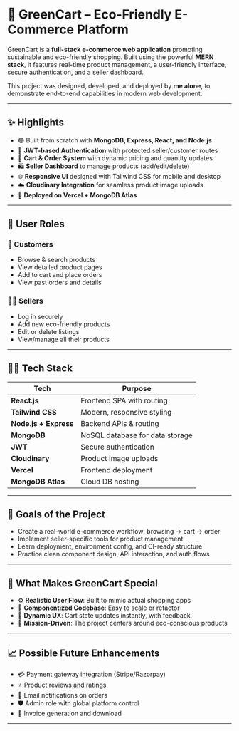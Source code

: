 # 🛒 GreenCart – Eco-Friendly E-Commerce Platform


GreenCart is a **full-stack e-commerce web application** promoting sustainable and eco-friendly shopping. Built using the powerful **MERN stack**, it features real-time product management, a user-friendly interface, secure authentication, and a seller dashboard.

This project was designed, developed, and deployed by **me alone**, to demonstrate end-to-end capabilities in modern web development.

---

## ✨ Highlights

- 🟢 Built from scratch with **MongoDB, Express, React, and Node.js**
- 🔐 **JWT-based Authentication** with protected seller/customer routes
- 🧾 **Cart & Order System** with dynamic pricing and quantity updates
- 🛍️ **Seller Dashboard** to manage products (add/edit/delete)
- 🌐 **Responsive UI** designed with Tailwind CSS for mobile and desktop
- ☁️ **Cloudinary Integration** for seamless product image uploads
- 🚀 **Deployed on Vercel + MongoDB Atlas**

---


## 👤 User Roles

### 🛒 Customers
- Browse & search products
- View detailed product pages
- Add to cart and place orders
- View past orders and details

### 🧑‍💼 Sellers
- Log in securely
- Add new eco-friendly products
- Edit or delete listings
- View/manage all their products

---

## 🧑‍💻 Tech Stack

| Tech           | Purpose                         |
|----------------|----------------------------------|
| **React.js**   | Frontend SPA with routing        |
| **Tailwind CSS** | Modern, responsive styling     |
| **Node.js + Express** | Backend APIs & routing    |
| **MongoDB**    | NoSQL database for data storage |
| **JWT**        | Secure authentication           |
| **Cloudinary** | Product image uploads           |
| **Vercel**     | Frontend deployment             |
| **MongoDB Atlas** | Cloud DB hosting             |

---

## 🎯 Goals of the Project

- Create a real-world e-commerce workflow: browsing → cart → order  
- Implement seller-specific tools for product management  
- Learn deployment, environment config, and CI-ready structure  
- Practice clean component design, API interaction, and auth flows  

---

## 📌 What Makes GreenCart Special

- ⚙️ **Realistic User Flow**: Built to mimic actual shopping apps
- 🧩 **Componentized Codebase**: Easy to scale or refactor
- 🔄 **Dynamic UX**: Cart state updates instantly, with feedback
- 🌱 **Mission-Driven**: The project centers around eco-conscious products

---

## 📈 Possible Future Enhancements

- 💳 Payment gateway integration (Stripe/Razorpay)
- ⭐ Product reviews and ratings
- 🔔 Email notifications on orders
- 🛡️ Admin role with global platform control
- 🧾 Invoice generation and download

---



